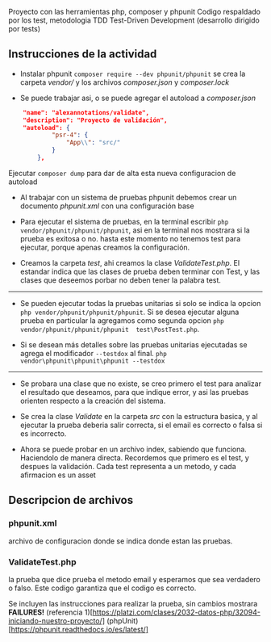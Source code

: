 Proyecto con las herramientas php, composer y phpunit
Codigo respaldado por los test, metodologia TDD
Test-Driven Development (desarrollo dirigido por tests) 

## Instrucciones de la actividad

- Instalar phpunit  ``` composer require --dev phpunit/phpunit ``` se crea la carpeta _vendor/_ y los archivos _composer.json_ y _composer.lock_

- Se puede trabajar asi, o se puede agregar el autoload a _composer.json_
```json
    "name": "alexannotations/validate",
    "description": "Proyecto de validación",
    "autoload": {
            "psr-4": {
                "App\\": "src/"
            }
        },
```
Ejecutar ```composer dump``` para dar de alta esta nueva configuracion de autoload

- Al trabajar con un sistema de pruebas phpunit debemos crear un documento _phpunit.xml_ con una configuración base

- Para ejecutar el sistema de pruebas, en la terminal escribir ```php vendor/phpunit/phpunit/phpunit```, asi en la terminal nos mostrara si la prueba es exitosa o no. hasta este momento no tenemos test para ejecutar, porque apenas creamos la configuración.

- Creamos la carpeta _test_, ahi creamos la clase _ValidateTest.php_. El estandar indica que las clases  de prueba deben terminar con Test, y las clases que deseemos porbar no deben tener la palabra test.


-------
- Se pueden ejecutar todas la pruebas unitarias si solo se indica la opcion ```php vendor/phpunit/phpunit/phpunit```. Si se desea ejecutar alguna prueba en particular la agregamos como segunda opcion ```php vendor/phpunit/phpunit/phpunit  test\PostTest.php```.

- Si se desean más detalles sobre las pruebas unitarias ejecutadas se agrega el modificador ```--testdox``` al final. ```php vendor\phpunit\phpunit\phpunit --testdox```


-------
- Se probara una clase que no existe, se creo primero el test para analizar el resultado que deseamos, para que indique error, y asi las pruebas orienten respecto a la creación del sistema.

- Se crea la clase _Validate_ en la carpeta _src_ con la estructura basica, y al ejecutar la prueba deberia salir correcta, si el email es correcto o falsa si es incorrecto.

- Ahora se puede probar en un archivo index, sabiendo que funciona. Haciendolo de manera directa. Recordemos que primero es el test, y despues la validación. Cada test representa a un metodo,  y cada afirmacion es un asset


## Descripcion de archivos
### phpunit.xml
archivo de configuracion donde se indica donde estan las pruebas.


### ValidateTest.php
la prueba que dice prueba el metodo email y esperamos que sea verdadero o falso. Este codigo garantiza que el codigo es correcto.

Se incluyen las instrucciones para realizar la prueba, sin cambios mostrara __FAILURES!__
(referencia 1)[https://platzi.com/clases/2032-datos-php/32094-iniciando-nuestro-proyecto/]
(phpUnit)[https://phpunit.readthedocs.io/es/latest/]
